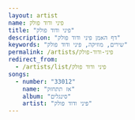 ```yaml
---
layout: artist
name: פיני ודוד פולק
title: "פיני ודוד פולק"
description: "דף האמן פיני ודוד פולק"
keywords: "שירים, מוזיקה, פיני ודוד פולק"
permalink: /artists/פיני-ודוד-פולק
redirect_from:
  - /artists/list/פיני ודוד פולק
songs:
  - number: "33012"
    name: "אז תתחזק"
    album: "סינגלים"
    artist: "פיני ודוד פולק"
---
```

